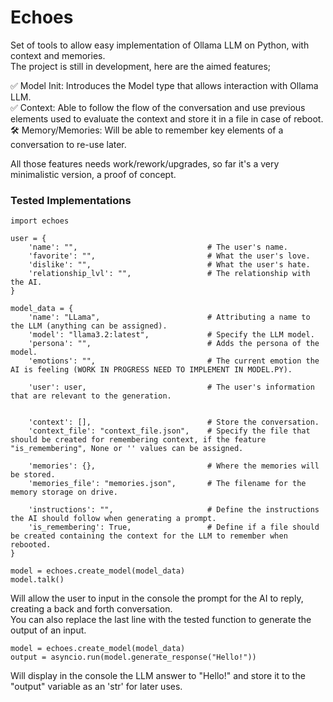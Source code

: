# Echoes
Set of tools to allow easy implementation of Ollama LLM on Python, with context and memories.\
The project is still in development, here are the aimed features;

✅ Model Init: Introduces the Model type that allows interaction with Ollama LLM.\
✅ Context: Able to follow the flow of the conversation and use previous elements used to evaluate the context and store it in a file in case of reboot.\
🛠️ Memory/Memories: Will be able to remember key elements of a conversation to re-use later.

All those features needs work/rework/upgrades, so far it's a very minimalistic version, a proof of concept.

### Tested Implementations

```
import echoes

user = {
    'name': "",                             # The user's name.
    'favorite': "",                         # What the user's love.
    'dislike': "",                          # What the user's hate.
    'relationship_lvl': "",                 # The relationship with the AI.
}

model_data = {
    'name': "LLama",                        # Attributing a name to the LLM (anything can be assigned).
    'model': "llama3.2:latest",             # Specify the LLM model.
    'persona': "",                          # Adds the persona of the model.
    'emotions': "",                         # The current emotion the AI is feeling (WORK IN PROGRESS NEED TO IMPLEMENT IN MODEL.PY).

    'user': user,                           # The user's information that are relevant to the generation.


    'context': [],                          # Store the conversation.
    'context_file': "context_file.json",    # Specify the file that should be created for remembering context, if the feature "is_remembering", None or '' values can be assigned.

    'memories': {},                         # Where the memories will be stored.
    'memories_file': "memories.json",       # The filename for the memory storage on drive.

    'instructions': "",                     # Define the instructions the AI should follow when generating a prompt.
    'is_remembering': True,                 # Define if a file should be created containing the context for the LLM to remember when rebooted.
}

model = echoes.create_model(model_data)
model.talk()
```
Will allow the user to input in the console the prompt for the AI to reply, creating a back and forth conversation.\
You can also replace the last line with the tested function to generate the output of an input.

```
model = echoes.create_model(model_data)
output = asyncio.run(model.generate_response("Hello!"))
```
Will display in the console the LLM answer to "Hello!" and store it to the "output" variable as an 'str' for later uses.